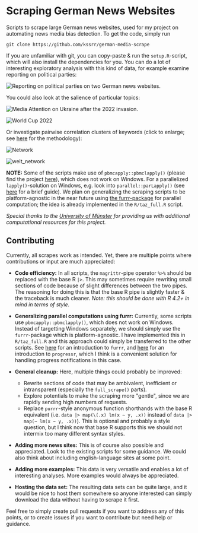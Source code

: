# Scraping German News Websites

Scripts to scrape large German news websites, used for my project on automating news media bias detection. To get the code, simply run 

```
git clone https://github.com/kssrr/german-media-scrape
```

If you are unfamiliar with git, you can copy-paste & run the `setup.R`-script, which will also install the dependencies for you. You can do a lot of interesting exploratory analysis with this kind of data, for example examine reporting on political parties:

![Reporting on political parties on two German news websites.](https://user-images.githubusercontent.com/121236725/210736182-01f7a3f2-3f72-420c-b03e-8cc252426dba.png)

You could also look at the salience of particular topics:

![Media Attention on Ukraine after the 2022 invasion.](https://user-images.githubusercontent.com/121236725/210806381-59ed1d41-fac2-4b1f-a99d-748e30a428ef.png)

![World Cup 2022](https://user-images.githubusercontent.com/121236725/210814418-e05d6aaf-5976-454f-89af-d5e9998476df.png)

Or investigate pairwise correlation clusters of keywords (click to enlarge; see [here](https://www.tidytextmining.com/ngrams.html#counting-and-correlating-pairs-of-words-with-the-widyr-package) for the methodology):

![Network](https://user-images.githubusercontent.com/121236725/212491454-24f43fbc-788f-4496-878f-c5068d68f89a.png)

![welt_network](https://user-images.githubusercontent.com/121236725/212496053-41494d26-1043-477c-b23a-3d29fe73613a.png)

**NOTE:** Some of the scripts make use of `pbmcapply::pbmclapply()` (please find the project [here](https://github.com/kvnkuang/pbmcapply)), which does not work on Windows. For a parallelized `lapply()`-solution on Windows, e.g. look into `parallel::parLapply()` (see [here](https://gradientdescending.com/simple-parallel-processing-in-r/) for a brief guide). We plan on generalizing the scraping scripts to be platform-agnostic in the near future using [the furrr-package](https://furrr.futureverse.org/) for parallel computation; the idea is already implemented in the `R/taz_full.R` script.

*Special thanks to the [University of Münster](https://www.uni-muenster.de/de/) for providing us with additional computational resources for this project.*

## Contributing

Currently, all scrapes work as intended. Yet, there are multiple points where contributions or input are much appreciated:

* **Code efficiency:** In all scripts, the `magrittr`-pipe operator `%>%` should be replaced with the base R `|>`. This may sometimes require rewriting small sections of code because of slight differences between the two pipes. The reasoning for doing this is that the base R pipe is slightly faster & the traceback is much cleaner. *Note: this should be done with R 4.2+ in mind in terms of style.*

* **Generalizing parallel computations using furrr:** Currently, some scripts use `pbmcapply::pbmclapply()`, which does not work on Windows. Instead of targetting Windows separately, we should simply use the `furrr`-package which is platform-agnostic. I have implemented this in `R/taz_full.R` and this approach could simply be transferred to the other scripts. See [here](https://furrr.futureverse.org/) for an introduction to `furrr`, and [here](https://furrr.futureverse.org/articles/progress.html) for an introduction to `progressr`, which I think is a convenient solution for handling progress notifications in this case.

* **General cleanup:** Here, multiple things could probably be improved:
  - Rewrite sections of code that may be ambivalent, inefficient or intransparent (especially the `full_scrape()` parts).
  - Explore potentials to make the scraping more "gentle", since we are rapidly sending high numbers of requests. 
  - Replace `purrr`-style anonymous function shorthands with the base R equivalent (i.e. `data |> map(\(.x) lm(x ~ y, .x))` instead of `data |> map(~ lm(x ~ y, .x))`). This is optional and probably a style question, but I think now that base R supports this we should not intermix too many different syntax styles.
  
* **Adding more news sites:** This is of course also possible and appreciated. Look to the existing scripts for some guidance. We could also think about including english-language sites at some point.

* **Adding more examples:** This data is very versatile and enables a lot of interesting analyses. More examples would always be appreciated.

* **Hosting the data set:** The resulting data sets can be quite large, and it would be nice to host them somewhere so anyone interested can simply download the data without having to scrape it first.

Feel free to simply create pull requests if you want to address any of this points, or to create issues if you want to contribute but need help or guidance.
